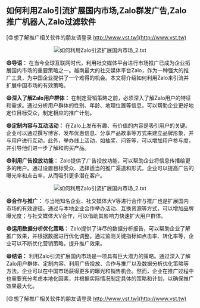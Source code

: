 ## **如何利用Zalo引流扩展国内市场,Zalo群发广告,Zalo推广机器人,Zalo过滤软件**

[😍想了解推广相关软件的朋友请登录 http://www.vst.tw](http://www.vst.tw)

 <center><img src="https://vst.tw/MP4/tuiguang/png/5.png" alt="如何利用Zalo引流扩展国内市场_2.txt"></center>

**😄导语：**
在当今全球互联网时代，利用社交媒体平台进行市场推广已成为企业拓展国内市场的重要策略之一。越南最大的社交媒体平台Zalo，作为一种强大的推广工具，为中国企业提供了一个难得的机会。本文将介绍如何利用Zalo来引流并扩展中国市场的有效策略。

**😄深入了解Zalo用户群体：**
在制定营销策略之前，必须深入了解Zalo用户的特征和需求。通过分析用户群体的性别、年龄、地理位置等信息，可以帮助企业更好地定位目标受众，制定相应的推广计划。

**😄定制内容与互动活动：**
在Zalo上发布有趣、有价值的内容是吸引用户的关键。企业可以通过撰写博客、发布优惠信息、分享产品故事等方式来建立品牌形象，并与用户进行互动。此外，举办线上活动，如抽奖、问答等，可以增加用户参与度，并引导他们进一步了解和购买产品。

**😄利用广告投放功能：**
Zalo提供了广告投放功能，可以帮助企业将信息传播给更多的用户。通过设置目标受众、选择适当的推广渠道和形式，企业可以提高广告的曝光率和点击率，从而吸引更多潜在客户。

 <center><img src="https://vst.tw/MP4/tuiguang/png/3.png" alt="如何利用Zalo引流扩展国内市场_2.txt"></center>

**😄合作与推广：**
与当地知名企业、社交媒体大V等进行合作与推广也是扩展国内市场的有效途径。通过与本地企业合作举办活动、互换资源等方式，可以增加品牌曝光度；与社交媒体大V合作，可以借助其影响力快速扩大用户群体。

**😄运用数据分析优化策略：**
Zalo提供了详尽的数据分析报告，可以帮助企业了解推广效果，并根据数据进行优化调整。通过监测关键指标如点击率、转化率等，企业可以不断优化营销策略，提升推广效果。

**😄结语：**
利用Zalo引流扩展国内市场是一项具有巨大潜力的策略。通过深入了解Zalo用户群体、定制内容、利用广告投放、合作与推广以及数据分析优化策略等方法，企业可以在中国市场获得更多的曝光和销售机会。然而，企业在推广过程中也需要充分考虑本地化因素，并根据实际情况制定具体的策略和计划，以确保推广效果最大化。

[😍想了解推广相关软件的朋友请登录 http://www.vst.tw](http://www.vst.tw)




